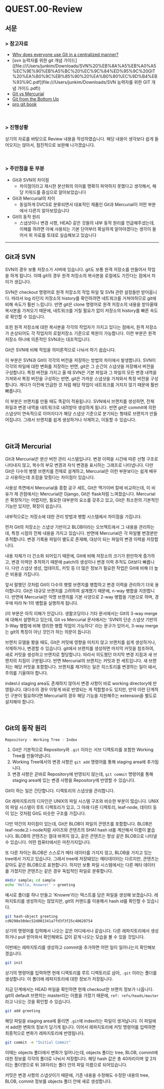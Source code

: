 # QUEST.00-Review

## 서문 

### > 참고자료

- [Why does everyone use Git in a centralized manner?](https://softwareengineering.stackexchange.com/questions/315252/why-does-everyone-use-git-in-a-centralized-manner)
- [svn 능력자를 위한 git 개념 가이드]([file:///Users/junkim/Downloads/SVN%20%EB%8A%A5%EB%A0%A5%EC%9E%90%EB%A5%BC%20%EC%9C%84%ED%95%9C%20GIT%20%EA%B0%9C%EB%85%90%20%EA%B0%80%EC%9D%B4%EB%93%9C.pdf](file:///Users/junkim/Downloads/SVN 능력자를 위한 GIT 개념 가이드.pdf))
- [Git vs Mercurial](https://d2.naver.com/helloworld/1011)
- [Git from the Bottom Up](https://jwiegley.github.io/git-from-the-bottom-up/)
- [pro git book](https://git-scm.com/book/ko/v2)

<br>

### > 진행상황

상기의 자료를 바탕으로 Review 내용을 작성하였습니다. 해당 내용이 생각보다 쉽게 들어오지는 않아서, 점진적으로 보완해 나가겠습니다.

<br>

### > 주안점을 둔 부분

- Git과 SVN의 차이점
  - 차이점이라고 제시한 분산화의 의미를 명확히 파악하지 못했다고 생각해서, 해당 키워드를 중심으로 알아보았습니다
- Git과 Mercurial의 차이
  - 동일하게 DVCS로 분류되면서 대표적인 제품인 Git과 Mercurial이 어떤 부분에서 다른지 알아보았습니다
- Git의 동작 원리
  - 스냅샷이나 변경 사항, HEAD 같은 것들의 내부 동작 원리를 언급해주셨는데, 이해를 하려면 아예 사용되는 기본 단어부터 확실하게 알아야겠다는 생각이 들어서 위 자료를 토대로 실습해보고 있습니다

---



## Git과 SVN

SVN의 경우 보통 저장소가 서버에 있습니다. git도 보통 원격 저장소를 만들어서 작업을 하게 됩니다. 이때 git의 경우 원격 저장소의 복사본을 로컬에도 가진다는 점에서 차이가 생깁니다.

SVN은 checkout 명령어로 원격 저장소의 작업 파일 및 SVN 관련 설정들만 받아옵니다. 따라서 log 라던지 저장소의 history를 확인하려면 네트워크를 거쳐야하므로 git에 비해 속도가 훨씬 느립니다. 반면 git은 clone 명령어로 원격 저장소의 내용을 받아올때 복사본을 가져오기 때문에, 네트워크를 거칠 필요가 없이 저장소의 history를 빠른 속도로 확인할 수 있습니다.

또한 원격 저장소에 대한 복사본을 각각의 작업자가 가지고 있다는 점에서, 원격 저장소가 손상되어도 각 작업자의 로컬저장소 기준으로 복원이 가능합니다. 이런 부분은 원격 저장소 하나에 의존적인 SVN과는 대조적입니다.

Git은 SVN에 비해 작업을 의미론적으로 나눠서 하기 쉽습니다. 

이 부분은 SVN과 Git이 각각의 버전을 저장하는 방법의 차이에서 발생합니다. SVN이 각각의 파일에 대한 변화를 저장하는 반면, git은 그 순간의 스냅샷을 저장해서 버전을 구성합니다. 특정 버전을 가지고 올 때 SVN은 기본 파일과 그 파일의 모든 변경 내역을 가져와서 특정 버전을 구성하는 반면, git은 가까운 스냅샷을 가져와서 특정 버전을 구성합니다. 게다가 이전에 언급한 것 처럼 해당 작업이 네트워크를 거치지 않기 때문에 훨씬 빠릅니다.

이 부분은 브랜치를 만들 때도 똑같이 적용됩니다. SVN에서 브랜치를 생성하면, 전체 파일과 변경 내역을 네트워크로 내려받아 생성하게 됩니다. 반면 git은 commit에 의한 스냅샷이 연속적으로 이어지다가 해당 스냅샷 기준으로 분기되는 형태로 브랜치가 만들어집니다. 그래서 브랜치를 쉽게 생성하거나 삭제하고, 이동할 수 있습니다.

<br>

## Git과 Mercurial

Git과 Mercurial은 분산 버전 관리 시스템입니다. 변경 이력을 시간에 따른 선형 구조로 나타내지 않고, 복수의 부모 변경과 자식 변경을 표시하는 그래프로 나타냅니다. 다만 Git은 다수의 병렬 브랜치를 전제로 설계하고, Mercurial은 이런 부분보다는 쉽게 배우고 사용하는데 초점을 맞췄다는 차이점이 있습니다.

사용성 측면에서 Mercurial을 종합 공구 세트, Git은 맥가이버 칼에 비교하는데, 이 비유가 제 관점에서는 Mercurial은 Django, Git은 flask처럼 느껴졌습니다. Mercurial은 확장하기는 어렵지만, 필요한 대부분의 요소를 갖추고 있고, Git은 최소한의 기본적인 기능만 있지만, 확장이 쉽습니다.

내부적으로는 저장소에 대한 관리 방법과 병합 시스템에서 차이점을 가집니다.

먼저 Git의 저장소는 스냅샷 기반이고 BLOB이라는 오브젝트에서 그 내용을 관리하는데, 특정 시점의 전체 내용을 가지고 있습니다. 반면에 Mercurial은 각 파일별 변경분만 추적합니다. 변경 기록용 파일이 별도로 존재해, 대상이 되는 파일의 변경 이력을 저장합니다.  

내용 자체가 더 간소화 되어있기 때문에, Git에 비해 저장소의 크기가 완만하게 증가하고, 변경 이력만 추적하기 때문에 patch의 생성이나 변경 이력 추적도 Git보다 빠릅니다. 다만 스냅샷 생성, 업데이트, 커밋 등 더 많은 정보가 필요한 작업은 Git에 비해 더 높은 비용을 가집니다.

앞서 말했던 것처럼 Git이 다수의 병렬 브랜치를 병합하고 변경 이력을 관리하기 더욱 용이합니다. Git은 대규모 브랜치를 고려하여 설계했기 때문에, n-way 병합을 지원합니다. 반면에 Mercurial은 익명 브랜치를 기본 사양으로 2-way 병합을 기본으로 하며, 경우에 따라 N-1의 병합을 실행하게 됩니다.

(이 부분은 아직 이해가 안갑니다. 생활코딩이나 기타 문서에서는 Git의 3-way merge에 대해서 설명하고 있는데, Git vs Mercurial 문서에서는 'SVN의 단순 스냅샷 기반의 3-Way 병합에 비해 영리한 병합 작업이 가능하다' 라는 문구가 있어서, 3-way merge는 git의 특징이 아닌 것인가 하는 의문이 듭니다)

브랜치 모델을 봤을 때도, Git은 커밋에 영향을 미치지 않고 브랜치를 쉽게 생성하거나, 삭제하거나, 변경할 수 있습니다. git에서 브랜치를 생성하면 마지막 커밋을 참조하여, 새로 커밋을 생성하고 브랜치로 할당합니다. 따라서 의도했던 마지막 변경 지점과 새 브랜치의 지점이 구분됩니다. 반면 Mercurial의 브랜치는 커밋과 한 세트입니다. 새 브랜치는 해당 커밋을 포함합니다. 브랜치를 제거하는 일은 히스토리를 변경하는 일이 돼서, 주의를 기울여야 합니다.

index나 staging area도 존재하지 않아서 변경 사항이 바로 working directory에 반영됩니다. 대다수의 경우 이렇게 바로 반영되는 게 적합할수도 있지만, 만약 이런 단계적인 구분이 필요하다면 Mercurial의 경우 해당 기능을 지원해주는 extension을 별도로 설치해야 합니다.

<br>

## Git의 동작 원리

`Repository - Working Tree - Index`

1. Git은 기본적으로 Repository와 `.git` 이라는 서브 디렉토리를 포함한 Working Tree를 만들어냅니다.
2. Working Tree에서의 변경 사항은 `git add` 명령어를 통해 staging area에 추가됩니다.
3. 변경 사항은 곧바로 Repository에 반영되지 않는데, `git commit` 명령어를 통해 staging area에 있는 변경 사항을 Repository에 반영할 수 있습니다.

Git이 하는 일은 간단합니다. 디렉토리의 스냅샷을 관리합니다.

Git 레파지토리의 디자인은 UNIX의 파일 시스템 구조와 비슷한 부분이 많습니다. UNIX의 파일 시스템이 루트 디렉토리가 있고, 그 아래 다른 디렉토리, leaf-node, 데이터 등이 있는 것처럼 Git도 비슷한 구조를 가집니다.

다만 약간의 차이점이 있는데, Git은 BLOB이 파일의 콘텐츠를 포함합니다. BLOB은 leaf-node고 i-node처럼 사이즈와 콘텐츠의 SHA1 hash id를 계산해서 이름이 붙습니다. BLOB의 콘텐츠는 절대 바뀌지 않고, 같은 콘텐츠는 항상 같은 BLOB으로 나타낼 수 있습니다. 어떤 컴퓨터에서든 마찬가지입니다.

또 다른 차이는 BLOB은 스스로가 메타 데이터를 가지지 않고, BLOB을 가지고 있는 tree에서 가지고 있습니다. 그래서 tree에 저장돼있는 메타데이터는 다르지만, 콘텐츠는 같아도 같은 BLOB으로 표현합니다. 하지만 보통 파일 시스템에서는 다른 메타 데이터를 가졌지만 콘텐츠는 같은 경우 독립적인 파일로 분류합니다.

```bash
mkdir sample; cd sample
echo 'Hello, Knowre!' > greeting
```

예시로 폴더를 하나 만들고  'Knowre'라는 텍스트를 담은 파일을 생성해 보겠습니다. 레파지토리를 생성하지는 않았지만, git의 커맨드를 이용해서 hash id를 확인할 수 있습니다.

``` bash
git hash-object greeting
cd0298e30dec52d001341a7fd3f3f25c40628754
```

상기의 명령어를 입력해서 나오는 값은 어디에서나 같습니다. 다른 레파지토리에서 생성하거나 pull 받아와서 확인해봐도 값이 같게 나오는 모습을 볼 수 있을 것입니다.

이번에는 레파지토리를 생성하고 commit을 추가하면 어떤 일이 일어나는지 확인해보겠습니다.

``` bash
git init
```

상기의 명령어를 입력하면 현재 디렉토리를 루트 디렉토리로 삼아, `.git` 이라는 폴더를 생성합니다. 이 폴더에 레파지토리에 대한 정보가 저장됩니다.

지금 단계에서는 HEAD 파일을 확인하면 현재 checkout한 브랜치 정보가 나옵니다. git의 default 브랜치는 master라는 이름을 가졌기 때문에, `ref: refs/heads/master` 라고 나오는 것을 확인할 수 있습니다.

```bash
git add greeting
```

해당 파일을 staging area에 올리면 `.git`에 index라는 파일이 생겨납니다. 이 파일에서 add한 변화의 정보가 담기게 됩니다. 이어서 레파지토리에 커밋 명령어를 입력하면 최종적으로 변화가 레파지토리에 반영됩니다.

``` bash
git commit -m "Initial Commit"
```

이때는 objects 폴더에서 변화가 일어나는데, objects 폴더는 tree, BLOB, commit에 대한 정보를 각각의 폴더로 나눠서 저장합니다. 해당 hash 값은 총 40자리이며 앞 2자리는 폴더명으로 뒤 38자리는 폴더 안의 파일 이름으로 되어있습니다.

커밋은 변경 사항의 스냅샷이기 때문에, 기존 내용을 수정해도 수정한 내용의 tree, BLOB, commit 정보를 objects 폴더 안에 새로 생성합니다.

